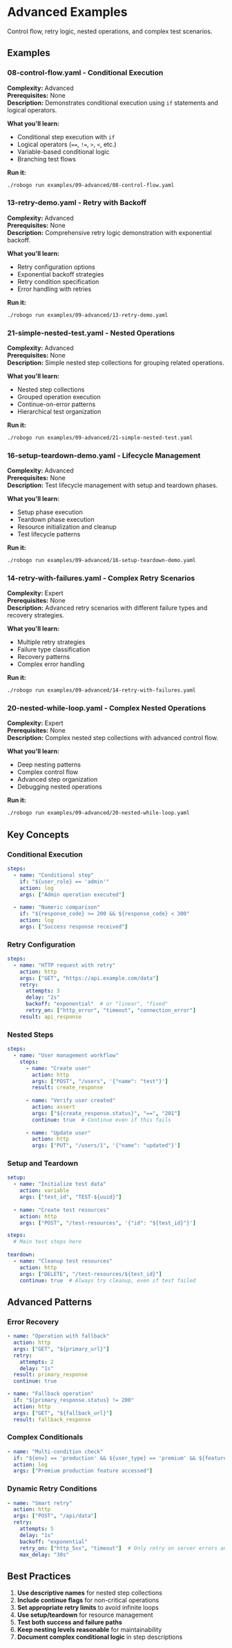 # Advanced Examples

Control flow, retry logic, nested operations, and complex test scenarios.

## Examples

### 08-control-flow.yaml - Conditional Execution
**Complexity:** Advanced  
**Prerequisites:** None  
**Description:** Demonstrates conditional execution using `if` statements and logical operators.

**What you'll learn:**
- Conditional step execution with `if`
- Logical operators (`==`, `!=`, `>`, `<`, etc.)
- Variable-based conditional logic
- Branching test flows

**Run it:**
```bash
./robogo run examples/09-advanced/08-control-flow.yaml
```

### 13-retry-demo.yaml - Retry with Backoff
**Complexity:** Advanced  
**Prerequisites:** None  
**Description:** Comprehensive retry logic demonstration with exponential backoff.

**What you'll learn:**
- Retry configuration options
- Exponential backoff strategies
- Retry condition specification
- Error handling with retries

**Run it:**
```bash
./robogo run examples/09-advanced/13-retry-demo.yaml
```

### 21-simple-nested-test.yaml - Nested Operations
**Complexity:** Advanced  
**Prerequisites:** None  
**Description:** Simple nested step collections for grouping related operations.

**What you'll learn:**
- Nested step collections
- Grouped operation execution
- Continue-on-error patterns
- Hierarchical test organization

**Run it:**
```bash
./robogo run examples/09-advanced/21-simple-nested-test.yaml
```

### 16-setup-teardown-demo.yaml - Lifecycle Management
**Complexity:** Advanced  
**Prerequisites:** None  
**Description:** Test lifecycle management with setup and teardown phases.

**What you'll learn:**
- Setup phase execution
- Teardown phase execution
- Resource initialization and cleanup
- Test lifecycle patterns

**Run it:**
```bash
./robogo run examples/09-advanced/16-setup-teardown-demo.yaml
```

### 14-retry-with-failures.yaml - Complex Retry Scenarios
**Complexity:** Expert  
**Prerequisites:** None  
**Description:** Advanced retry scenarios with different failure types and recovery strategies.

**What you'll learn:**
- Multiple retry strategies
- Failure type classification
- Recovery patterns
- Complex error handling

**Run it:**
```bash
./robogo run examples/09-advanced/14-retry-with-failures.yaml
```

### 20-nested-while-loop.yaml - Complex Nested Operations
**Complexity:** Expert  
**Prerequisites:** None  
**Description:** Complex nested step collections with advanced control flow.

**What you'll learn:**
- Deep nesting patterns
- Complex control flow
- Advanced step organization
- Debugging nested operations

**Run it:**
```bash
./robogo run examples/09-advanced/20-nested-while-loop.yaml
```

## Key Concepts

### Conditional Execution
```yaml
steps:
  - name: "Conditional step"
    if: "${user_role} == 'admin'"
    action: log
    args: ["Admin operation executed"]
    
  - name: "Numeric comparison"
    if: "${response_code} >= 200 && ${response_code} < 300"
    action: log
    args: ["Success response received"]
```

### Retry Configuration
```yaml
steps:
  - name: "HTTP request with retry"
    action: http
    args: ["GET", "https://api.example.com/data"]
    retry:
      attempts: 3
      delay: "2s"
      backoff: "exponential"  # or "linear", "fixed"
      retry_on: ["http_error", "timeout", "connection_error"]
    result: api_response
```

### Nested Steps
```yaml
steps:
  - name: "User management workflow"
    steps:
      - name: "Create user"
        action: http
        args: ["POST", "/users", '{"name": "test"}']
        result: create_response
        
      - name: "Verify user created"
        action: assert
        args: ["${create_response.status}", "==", "201"]
        continue: true  # Continue even if this fails
        
      - name: "Update user"
        action: http
        args: ["PUT", "/users/1", '{"name": "updated"}']
```

### Setup and Teardown
```yaml
setup:
  - name: "Initialize test data"
    action: variable
    args: ["test_id", "TEST-${uuid}"]
    
  - name: "Create test resources"
    action: http
    args: ["POST", "/test-resources", '{"id": "${test_id}"}']

steps:
  # Main test steps here
  
teardown:
  - name: "Cleanup test resources"
    action: http
    args: ["DELETE", "/test-resources/${test_id}"]
    continue: true  # Always try cleanup, even if test failed
```

## Advanced Patterns

### Error Recovery
```yaml
- name: "Operation with fallback"
  action: http
  args: ["GET", "${primary_url}"]
  retry:
    attempts: 2
    delay: "1s"
  result: primary_response
  continue: true

- name: "Fallback operation"
  if: "${primary_response.status} != 200"
  action: http
  args: ["GET", "${fallback_url}"]
  result: fallback_response
```

### Complex Conditionals
```yaml
- name: "Multi-condition check"
  if: "${env} == 'production' && ${user_type} == 'premium' && ${feature_enabled} == true"
  action: log
  args: ["Premium production feature accessed"]
```

### Dynamic Retry Conditions
```yaml
- name: "Smart retry"
  action: http
  args: ["POST", "/api/data"]
  retry:
    attempts: 5
    delay: "1s"
    backoff: "exponential"
    retry_on: ["http_5xx", "timeout"]  # Only retry on server errors and timeouts
    max_delay: "30s"
```

## Best Practices

1. **Use descriptive names** for nested step collections
2. **Include continue flags** for non-critical operations
3. **Set appropriate retry limits** to avoid infinite loops
4. **Use setup/teardown** for resource management
5. **Test both success and failure paths**
6. **Keep nesting levels reasonable** for maintainability
7. **Document complex conditional logic** in step descriptions